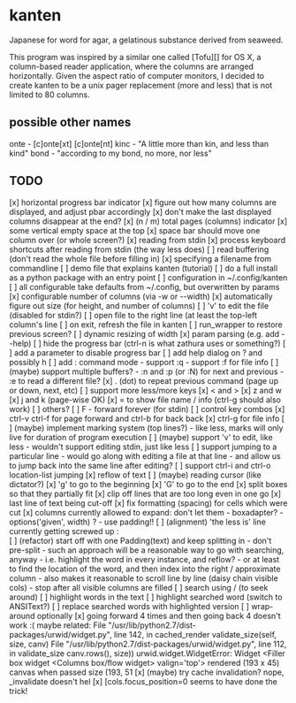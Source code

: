 kanten
======
Japanese for word for agar, a gelatinous substance derived from seaweed.

This program was inspired by a similar one called [Tofu][] for OS X, a
column-based reader application, where the columns are arranged horizontally.
Given the aspect ratio of computer monitors, I decided to create kanten to be a
unix pager replacement (more and less) that is not limited to 80 columns.

possible other names
--------------------
onte - [c]onte[xt] [c]onte[nt]
kinc - "A little more than kin, and less than kind"
bond - "according to my bond, no more, nor less"

TODO
----
[x] horizontal progress bar indicator
[x] figure out how many columns are displayed, and adjust pbar accordingly
[x] don't make the last displayed columns disappear at the end?
[x] (n / m) total pages (columns) indicator
[x] some vertical empty space at the top
[x] space bar should move one column over (or whole screen?)
[x] reading from stdin
[x] process keyboard shortcuts after reading from stdin (the way less does)
[ ] read buffering (don't read the whole file before filling in)
[x] specifying a filename from commandline
[ ] demo file that explains kanten (tutorial)
[ ] do a full install as a python package with an entry point
[ ] configuration in ~/.config/kanten
[ ] all configurable take defaults from ~/.config, but overwritten by params
[x] configurable number of columns (via -w or --width)
[x] automatically figure out size (for height, and number of columns)
[ ] 'v' to edit the file (disabled for stdin?)
[ ] open file to the right line (at least the top-left column's line
[ ] on exit, refresh the file in kanten
[ ] run_wrapper to restore previous screen?
[ ] dynamic resizing of width
[x] param parsing (e.g. add --help)
[ ] hide the progress bar (ctrl-n is what zathura uses or something?)
[ ] add a parameter to disable progress bar
[ ] add help dialog on ? and possibly h
[ ] add : command mode
    - support :q
    - support :f for file info
[ ] (maybe) support multiple buffers?
    - :n and :p (or :N) for next and previous
    - :e to read a different file?
[x] . (dot) to repeat previous command (page up or down, next, etc)
[ ] support more less/more keys 
    [x] < and >
    [x] z and w
    [x] j and k (page-wise OK)
    [x] = to show file name / info (ctrl-g should also work)
    [ ] others?
    [ ] F - forward forever (for stdin)
[ ] control key combos
    [x] ctrl-v  ctrl-f  for page forward and ctrl-b for back back
    [x] ctrl-g for file info
[ ] (maybe) implement marking system (top lines?)
    - like less, marks will only live for duration of program execution
[ ] (maybe) support 'v' to edit, like less
    - wouldn't support editing stdin, just like less
[ ] support jumping to a particular line
    - would go along with editing a file at that line
    - and allow us to jump back into the same line after editing?
[ ] support ctrl-i and ctrl-o location-list jumping
[x] reflow of text
[ ] (maybe) reading cursor (like dictator?)
[x] 'g' to go to the beginning 
[x] 'G' to go to the end
[x] split boxes so that they partially fit
[x] clip off lines that are too long even in one go
[x] last line of text being cut-off
[x] fix formatting (spacing) for cells which were cut
[x] columns currently allowed to expand: don't let them 
    - boxadapter?
    - options('given', width) ?
    - use padding!!
[ ] (alignment) 'the less is' line currently getting screwed up :\
[ ] (refactor) start off with one Padding(text) and keep splitting in
    - don't pre-split
    - such an approach will be a reasonable way to go with searching, anyway
        - i.e. highlight the word in every instance, and reflow?
        - or at least to find the location of the word, and then index into the
          right / approximate column
    - also makes it reasonable to scroll line by line (daisy chain visible cols)
    - stop after all visible columns are filled
[ ] search using / (to seek around)
[ ] highlight words in the text
[ ] highlight searched word (switch to ANSIText?) 
[ ] replace searched words with highlighted version
[ ] wrap-around optionally
[x] going forward 4 times and then going back 4 doesn't work :(
    maybe related:
        File "/usr/lib/python2.7/dist-packages/urwid/widget.py", line 142, in cached_render validate_size(self, size, canv)
        File "/usr/lib/python2.7/dist-packages/urwid/widget.py", line 112, in validate_size canv.rows(), size))
        urwid.widget.WidgetError: Widget <Filler box widget <Columns box/flow widget> valign='top'> rendered (193 x 45) canvas when passed size (193, 51
    [x] (maybe) try cache invalidation? nope, _invalidate doesn't hel
    [x] [cols.focus_position=0 seems to have done the trick!
